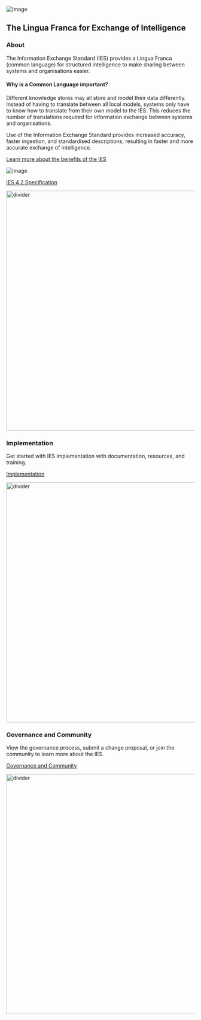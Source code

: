 ![image](https://user-images.githubusercontent.com/105221870/211803518-6ae0ca88-f4c4-4d82-bf07-64877d971b75.png)
## The Lingua Franca for Exchange of Intelligence

### About
The Information Exchange Standard (IES) provides a Lingua Franca (common language) for structured intelligence to make sharing between systems and organisations easier.

#### Why is a Common Language important?
Different knowledge stores may all store and model their data differently. Instead of having to translate between all local models, systems only have to know how to translate from their own model to the IES. This reduces the number of translations required for information exchange between systems and organisations.

Use of the Information Exchange Standard provides increased accuracy, faster ingestion, and standardised descriptions, resulting in faster and more accurate exchange of intelligence. 

[Learn more about the benefits of the IES](https://oliviadata.github.io/Page/Use%20Cases%20and%20Benefits)

![image](https://user-images.githubusercontent.com/105221870/211804491-abac4371-1c31-4627-81ae-48590d2786cf.png)

[IES 4.2 Specification](https://www.example.com)

<img width="642" alt="divider" src="https://user-images.githubusercontent.com/105221870/212307609-e4b39ec9-7709-4a32-8d52-125f7e193261.PNG">

### Implementation
Get started with IES implementation with documentation, resources, and training.


[Implementation](https://oliviadata.github.io/Page/Implementation)

<img width="642" alt="divider" src="https://user-images.githubusercontent.com/105221870/212307662-45a92e49-3ff7-4e51-b1c1-faa2511192c5.PNG">

### Governance and Community
View the governance process, submit a change proposal, or join the community to learn more about the IES.


[Governance and Community]([https://www.example.com](https://oliviadata.github.io/Page/Governance%20and%20community))

<img width="642" alt="divider" src="https://user-images.githubusercontent.com/105221870/212307739-1d801aa4-6234-4dc9-8b61-ab40c3b106f5.PNG">

